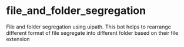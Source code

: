 # file_and_folder_segregation
 File and folder segregation using uipath.
 This bot helps to rearrange different format of file segregate into different folder 
 based on their file extension 
